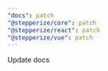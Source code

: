 ```yaml
---
"docs": patch
"@stepperize/core": patch
"@stepperize/react": patch
"@stepperize/vue": patch
---
```


Update docs
